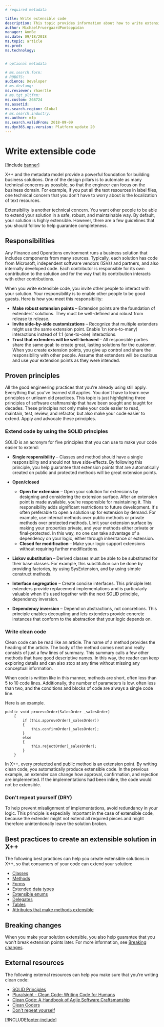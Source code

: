 ```yaml
---
# required metadata

title: Write extensible code
description: This topic provides information about how to write extensible code.
author: MichaelFruergaardPontoppidan
manager: AnnBe
ms.date: 09/18/2018
ms.topic: article
ms.prod: 
ms.technology: 


# optional metadata

# ms.search.form: 
# ROBOTS: 
audience: Developer
# ms.devlang: 
ms.reviewer: rhaertle
# ms.tgt_pltfrm: 
ms.custom: 268724
ms.assetid: 
ms.search.region: Global
# ms.search.industry: 
ms.author: mfp
ms.search.validFrom: 2018-09-09
ms.dyn365.ops.version: Platform update 20
---
```


# Write extensible code

[!include [banner](../includes/banner.md)]

X++ and the metadata model provide a powerful foundation for building business solutions. One of the design pillars is to automate as many technical concerns as possible, so that the engineer can focus on the business domain. For example, if you put all the text resources in label files, one technical concern that you don't have to worry about is the localization of text resources.

Extensibility is another technical concern. You want other people to be able to extend your solution in a safe, robust, and maintainable way. By default, your solution is highly extensible. However, there are a few guidelines that you should follow to help guarantee completeness.

## Responsibilities
Any Finance and Operations environment runs a business solution that includes components from many sources. Typically, each solution has code from Microsoft, independent software vendors (ISVs) and partners, and also internally developed code. Each contributor is responsible for its own contribution to the solution and for the way that its contribution interacts with other contributions.

When you write extensible code, you invite other people to interact with your solution. Your responsibility is to enable other people to be good guests. Here is how you meet this responsibility:

+ **Make robust extension points** – Extension points are the foundation of extenders' solutions. They must be well-defined and robust from release to release.
+ **Invite side-by-side customizations** – Recognize that multiple extenders might use the same extension point. Enable 1:n (one-to-many) interactions instead of 1:1 (one-to-one) interactions.
+ **Trust that extenders will be well-behaved** – All responsible parties share the same goal: to create great, lasting solutions for the customer. When you create extension points, you give up control and share the responsibility with other people. Assume that extenders will be cautious and use your extension points as they were intended.

## Proven principles
All the good engineering practices that you're already using still apply. Everything that you've learned still applies. You don't have to learn new principles or unlearn old practices. This topic is just highlighting three principles of software craftmanship that have been sought and taught for decades. These principles not only make your code easier to read, maintain, test, review, and refactor, but also make your code easier to extend. Apply and advocate these principles.

### Extend code by using the SOLID principles
SOLID is an acronym for five principles that you can use to make your code easier to extend:

+ **Single responsibility** – Classes and method should have a single responsibility and should not have side-effects. By following this principle, you help guarantee that extension points that are automatically created on public and protected methods will be great extension points.
+ **Open/closed**

    - **Open for extension** – Open your solution for extensions by designing and considering the extension surface. After an extension point is made available, you're responsible for maintaining it. This responsibility adds significant restrictions to future development. It's often preferable to open a solution up for extension by demand. For example, use internal methods over public methods or private methods over protected methods. Limit your extension surface by making your properties private, and your methods either private or final-protected. In this way, no one can take advantage of a dependency on your logic, either through inheritance or extension.
    - **Closed for modification** – Make your logic support extensions without requiring further modifications.


+ **Liskov substitution** – Derived classes must be able to be substituted for their base classes. For example, this substitution can be done by providing factories, by using SysExtension, and by using simple construct methods.
+ **Interface segregation** – Create concise interfaces. This principle lets extenders provide replacement implementations and is particularly valuable when it's used together with the next SOLID principle, dependency inversion.
+ **Dependency inversion** – Depend on abstractions, not concretions. This principle enables decoupling and lets extenders provide concrete instances that conform to the abstraction that your logic depends on.

### Write clean code
Clean code can be read like an article. The name of a method provides the heading of the article. The body of the method comes next and really consists of just a few lines of summary. This summary calls a few other methods that have good descriptive names. In this way, the reader can keep exploring details and can also stop at any time without missing any conceptual information.

When code is written like in this manner, methods are short, often less than 5 to 10 code lines. Additionally, the number of parameters is low, often less than two, and the conditions and blocks of code are always a single code line.

Here is an example.

```xpp
public void processOrder(SalesOrder _salesOrder)
    {
        if (this.approveOrder(_salesOrder))
        {
            this.confirmOrder(_salesOrder);
        }
        else
        {
            this.rejectOrder(_salesOrder);
        }
    }
```

In X++, every protected and public method is an extension point. By writing clean code, you automatically produce extensible code. In the previous example, an extender can change how approval, confirmation, and rejection are implemented. If the implementations had been inline, the code would not be extensible.

### Don't repeat yourself (DRY)
To help prevent misalignment of implementations, avoid redundancy in your logic. This principle is especially important in the case of extensible code, because the extender might not extend all required pieces and might therefore unintentionally leave the solution broken.

## Best practices to create an extensible solution in X++
The following best practices can help you create extensible solutions in X++, so that consumers of your code can extend your solution:

+ [Classes](extensible-classes.md)
+ [Methods](extensible-methods.md)
+ [Forms](extensible-forms.md)
+ [Extended data types](extensible-edts.md)
+ [Extensible enums](extensible-enums.md)
+ [Delegates](extensible-code-delegates.md)
+ [Tables](extensible-tables.md)
+ [Attributes that make methods extensible](extensibility-attributes.md)

## Breaking changes
When you make your solution extensible, you also help guarantee that you won't break extension points later. For more information, see [Breaking changes](breaking-changes.md).

## External resources
The following external resources can help you make sure that you're writing clean code:

+ [SOLID Principles](https://en.wikipedia.org/wiki/SOLID)
+ [Pluralsight - Clean Code: Writing Code for Humans](https://www.pluralsight.com/courses/writing-clean-code-humans)
+ [Clean Code: A Handbook of Agile Software Craftsmanship](https://www.amazon.com/Clean-Code-Handbook-Software-Craftsmanship/dp/0132350882)
+ [Clean Coders](https://cleancoders.com/)
+ [Don't repeat yourself](https://en.wikipedia.org/wiki/Don%27t_repeat_yourself)


[!INCLUDE[footer-include](../../../includes/footer-banner.md)]
